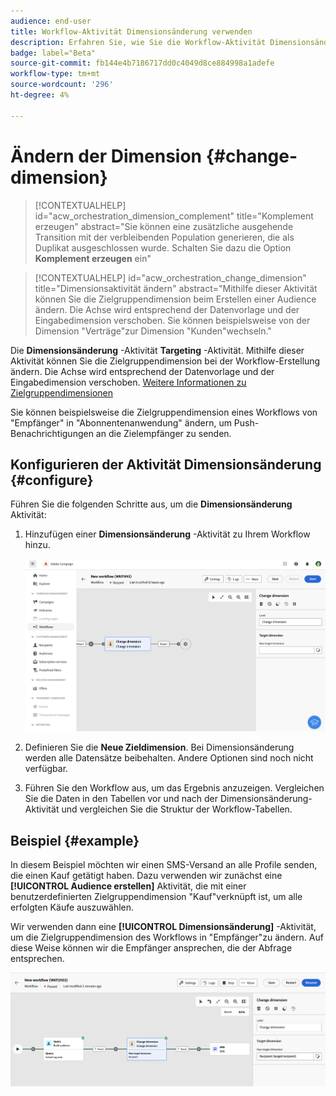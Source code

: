 ```yaml
---
audience: end-user
title: Workflow-Aktivität Dimensionsänderung verwenden
description: Erfahren Sie, wie Sie die Workflow-Aktivität Dimensionsänderung verwenden
badge: label="Beta"
source-git-commit: fb144e4b7186717dd0c4049d8ce884998a1adefe
workflow-type: tm+mt
source-wordcount: '296'
ht-degree: 4%

---
```



# Ändern der Dimension {#change-dimension}

>[!CONTEXTUALHELP]
>id="acw_orchestration_dimension_complement"
>title="Komplement erzeugen"
>abstract="Sie können eine zusätzliche ausgehende Transition mit der verbleibenden Population generieren, die als Duplikat ausgeschlossen wurde. Schalten Sie dazu die Option **Komplement erzeugen** ein"

>[!CONTEXTUALHELP]
>id="acw_orchestration_change_dimension"
>title="Dimensionsaktivität ändern"
>abstract="Mithilfe dieser Aktivität können Sie die Zielgruppendimension beim Erstellen einer Audience ändern. Die Achse wird entsprechend der Datenvorlage und der Eingabedimension verschoben. Sie können beispielsweise von der Dimension &quot;Verträge&quot;zur Dimension &quot;Kunden&quot;wechseln."

Die **Dimensionsänderung** -Aktivität **Targeting** -Aktivität. Mithilfe dieser Aktivität können Sie die Zielgruppendimension bei der Workflow-Erstellung ändern. Die Achse wird entsprechend der Datenvorlage und der Eingabedimension verschoben. [Weitere Informationen zu Zielgruppendimensionen](../../audience/about-recipients.md#targeting-dimensions)

Sie können beispielsweise die Zielgruppendimension eines Workflows von &quot;Empfänger&quot; in &quot;Abonnentenanwendung&quot; ändern, um Push-Benachrichtigungen an die Zielempfänger zu senden.

## Konfigurieren der Aktivität Dimensionsänderung {#configure}

Führen Sie die folgenden Schritte aus, um die **Dimensionsänderung** Aktivität:

1. Hinzufügen einer **Dimensionsänderung** -Aktivität zu Ihrem Workflow hinzu.

   ![](../assets/workflow-change-dimension.png)

1. Definieren Sie die **Neue Zieldimension**. Bei Dimensionsänderung werden alle Datensätze beibehalten. Andere Optionen sind noch nicht verfügbar.

1. Führen Sie den Workflow aus, um das Ergebnis anzuzeigen. Vergleichen Sie die Daten in den Tabellen vor und nach der Dimensionsänderung-Aktivität und vergleichen Sie die Struktur der Workflow-Tabellen.

## Beispiel {#example}

In diesem Beispiel möchten wir einen SMS-Versand an alle Profile senden, die einen Kauf getätigt haben. Dazu verwenden wir zunächst eine **[!UICONTROL Audience erstellen]** Aktivität, die mit einer benutzerdefinierten Zielgruppendimension &quot;Kauf&quot;verknüpft ist, um alle erfolgten Käufe auszuwählen.

Wir verwenden dann eine **[!UICONTROL Dimensionsänderung]** -Aktivität, um die Zielgruppendimension des Workflows in &quot;Empfänger&quot;zu ändern. Auf diese Weise können wir die Empfänger ansprechen, die der Abfrage entsprechen.

![](../assets/workflow-change-dimension-example.png)
